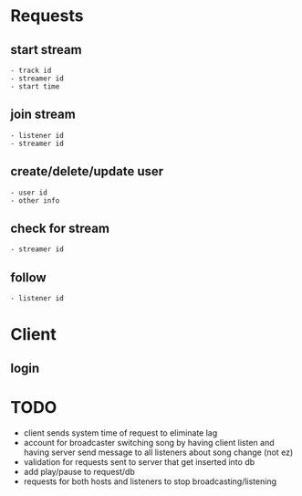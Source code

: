 # Requests
## start stream
    - track id
    - streamer id
    - start time

## join stream
    - listener id
    - streamer id

## create/delete/update user
    - user id
    - other info

## check for stream
    - streamer id

## follow
    - listener id

# Client
## login

# TODO
- client sends system time of request to eliminate lag
- account for broadcaster switching song by having client listen and having server send message to all listeners about song change (not ez)
- validation for requests sent to server that get inserted into db
- add play/pause to request/db
- requests for both hosts and listeners to stop broadcasting/listening
